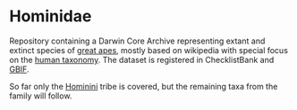 # Hominidae

Repository containing a Darwin Core Archive representing extant and extinct species of [great apes](https://en.wikipedia.org/wiki/Hominidae), mostly based on wikipedia 
with special focus on the [human taxonomy](https://en.wikipedia.org/wiki/Human_taxonomy).
The dataset is registered in ChecklistBank and [GBIF](https://www.gbif.org/dataset/7be186c4-5572-44e6-9f11-69ddbfd95078).

So far only the [Hominini](https://en.wikipedia.org/wiki/Hominini) tribe is covered, but the remaining taxa from the family will follow.
